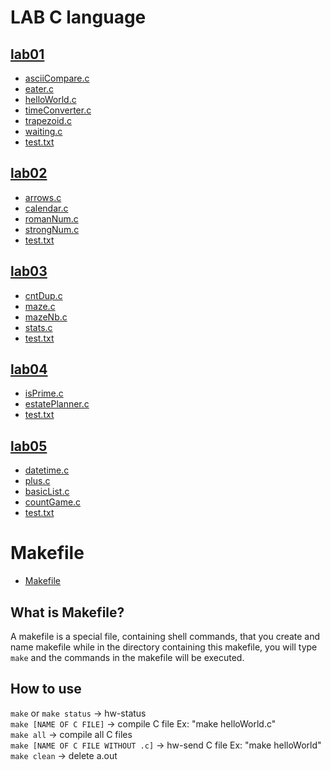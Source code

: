 # LAB C language

## [lab01](https://github.com/jirametoon/LAB-C-language/tree/main/lab01)

- [asciiCompare.c](https://github.com/jirametoon/LAB-C-language/blob/main/lab01/asciiCompare.c)
- [eater.c](https://github.com/jirametoon/LAB-C-language/blob/main/lab01/eater.c)
- [helloWorld.c](https://github.com/jirametoon/LAB-C-language/blob/main/lab01/helloWorld.c)
- [timeConverter.c](https://github.com/jirametoon/LAB-C-language/blob/main/lab01/timeConverter.c)
- [trapezoid.c](https://github.com/jirametoon/LAB-C-language/blob/main/lab01/trapezoid.c)
- [waiting.c](https://github.com/jirametoon/LAB-C-language/blob/main/lab01/waiting.c)
- [test.txt](https://github.com/jirametoon/LAB-C-language/blob/main/lab01/test.txt)

## [lab02](https://github.com/jirametoon/LAB-C-language/tree/main/lab02)

- [arrows.c](https://github.com/jirametoon/LAB-C-language/blob/main/lab02/arrows.c)
- [calendar.c](https://github.com/jirametoon/LAB-C-language/blob/main/lab02/calendar.c)
- [romanNum.c](https://github.com/jirametoon/LAB-C-language/blob/main/lab02/romanNum.c)
- [strongNum.c](https://github.com/jirametoon/LAB-C-language/blob/main/lab02/strongNum.c)
- [test.txt](https://github.com/jirametoon/LAB-C-language/blob/main/lab02/test.txt)

## [lab03](https://github.com/jirametoon/LAB-C-language/tree/main/lab03)

- [cntDup.c](https://github.com/jirametoon/LAB-C-language/blob/main/lab03/cntDup.c)
- [maze.c](https://github.com/jirametoon/LAB-C-language/blob/main/lab03/maze.c)
- [mazeNb.c](https://github.com/jirametoon/LAB-C-language/blob/main/lab03/mazeNb.c)
- [stats.c](https://github.com/jirametoon/LAB-C-language/blob/main/lab03/stats.c)
- [test.txt](https://github.com/jirametoon/LAB-C-language/blob/main/lab03/test.txt)

## [lab04](https://github.com/jirametoon/LAB-C-language/tree/main/lab04)

- [isPrime.c](https://github.com/jirametoon/LAB-C-language/blob/main/lab04/isPrime.c)
- [estatePlanner.c](https://github.com/jirametoon/LAB-C-language/blob/main/lab04/estatePlanner.c)
- [test.txt](https://github.com/jirametoon/LAB-C-language/blob/main/lab04/test.txt)

## [lab05](https://github.com/jirametoon/LAB-C-language/tree/main/lab05)

- [datetime.c](https://github.com/jirametoon/LAB-C-language/blob/main/lab05/datetime.c)
- [plus.c](https://github.com/jirametoon/LAB-C-language/blob/main/lab05/plus.c)
- [basicList.c](https://github.com/jirametoon/LAB-C-language/blob/main/lab05/basicList.c)
- [countGame.c](https://github.com/jirametoon/LAB-C-language/blob/main/lab05/countGame.c)
- [test.txt](https://github.com/jirametoon/LAB-C-language/blob/main/lab05/test.txt)

# Makefile

- [Makefile](https://github.com/jirametoon/LAB-C-language/blob/main/Makefile)

## What is Makefile?

A makefile is a special file, containing shell commands, that you create and name makefile while in the directory containing this makefile, you will type `make` and the commands in the makefile will be executed.

## How to use
`make` or `make status` -> hw-status <br />
`make [NAME OF C FILE]` -> compile C file Ex: "make helloWorld.c" <br />
`make all` -> compile all C files <br />
`make [NAME OF C FILE WITHOUT .c]` -> hw-send C file Ex: "make helloWorld" <br />
`make clean` -> delete a.out <br />
